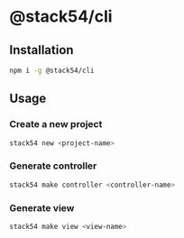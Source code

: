 # @stack54/cli

## Installation

```bash
npm i -g @stack54/cli
```

## Usage

### Create a new project

```bash
stack54 new <project-name>
```

### Generate controller

```bash
stack54 make controller <controller-name>
```

### Generate view

```bash
stack54 make view <view-name>
```
